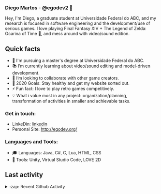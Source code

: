 ### Diego Martos - @egodev2 👋

Hey, I'm Diego, a graduate student at Universidade Federal do ABC, and my research is focused in software engineering and the development/use of serious games. I love playing Final Fantasy XIV + The Legend of Zelda: Ocarina of Time :space_invader:, and mess around with video/sound edition.

## Quick facts

- 🔭 I'm pursuing a master's degree at Universidade Federal do ABC.
- :books: I’m currently learning about video/sound editing and model-driven development.
- 👯 I’m looking to collaborate with other game creators.
- 🥅 2020 Goals: Stay healthy and get my website sorted out.
- ⚡ Fun fact: I love to play retro games competitively.
- :bulb: What i value most in any project: organization/planning, transformation of activities in smaller and achievable tasks.

### Get in touch:

* LinkeDin: [linkedin]
* Personal Site: http://egodev.org/

### Languages and Tools:

* :mortar_board: Languages: Java, C#, C, Lua, HTML, CSS
* :wrench: Tools: Unity, Virtual Studio Code, LOVE 2D

## Last activity
<details>
  <summary>:zap: Recent Github Activity</summary>
  
<!--START_SECTION:activity-->
1. 🗣 Commented on [#249](https://github.com//abhisheknaiidu/awesome-github-profile-readme/issues/249) in [abhisheknaiidu/awesome-github-profile-readme](https://github.com//abhisheknaiidu/awesome-github-profile-readme)
2. 🗣 Commented on [#249](https://github.com//abhisheknaiidu/awesome-github-profile-readme/issues/249) in [abhisheknaiidu/awesome-github-profile-readme](https://github.com//abhisheknaiidu/awesome-github-profile-readme)
3. 💪 Opened PR [#249](https://github.com//abhisheknaiidu/awesome-github-profile-readme/pull/249) in [abhisheknaiidu/awesome-github-profile-readme](https://github.com//abhisheknaiidu/awesome-github-profile-readme)
4. ❗️ Closed issue [#9](https://github.com//jamesgeorge007/github-activity-readme/issues/9) in [jamesgeorge007/github-activity-readme](https://github.com//jamesgeorge007/github-activity-readme)
5. 🗣 Commented on [#9](https://github.com//jamesgeorge007/github-activity-readme/issues/9) in [jamesgeorge007/github-activity-readme](https://github.com//jamesgeorge007/github-activity-readme)
<!--END_SECTION:activity-->

</details>

[website]: http://egodev.org/
[linkedin]: https://www.linkedin.com/in/diego-martos-buoro-b72421aa/
<!-- [twitter]: https://twitter.com/codeSTACKr
[youtube]: https://youtube.com/codeSTACKr
[instagram]: https://instagram.com/codeSTACKr -->

